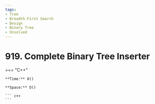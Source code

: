 ```yaml
---
tags:
- Tree
- Breadth-First Search
- Design
- Binary Tree
- Unsolved
---
```



# 919. Complete Binary Tree Inserter

=== "C++"

    **Time:** O()

    **Space:** O()

    ``` c++
    ```
